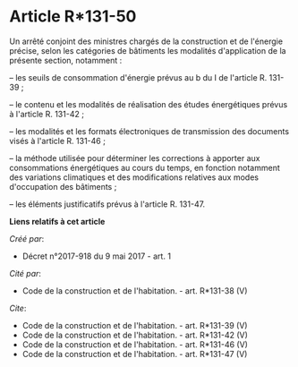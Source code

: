 # Article R*131-50

Un arrêté conjoint des ministres chargés de la construction et de l'énergie précise, selon les catégories de bâtiments les
modalités d'application de la présente section, notamment : 

– les seuils de consommation d'énergie prévus au b du I de l'article R. 131-39 ; 

– le contenu et les modalités de réalisation des études énergétiques prévus à l'article R. 131-42 ; 

– les modalités et les formats électroniques de transmission des documents visés à l'article R. 131-46 ; 

– la méthode utilisée pour déterminer les corrections à apporter aux consommations énergétiques au cours du temps, en
fonction notamment des variations climatiques et des modifications relatives aux modes d'occupation des bâtiments ; 

– les éléments justificatifs prévus à l'article R. 131-47.

**Liens relatifs à cet article**

_Créé par_:

  - Décret n°2017-918 du 9 mai 2017 - art. 1

_Cité par_:

  - Code de la construction et de l'habitation. - art. R*131-38 (V)

_Cite_:

  - Code de la construction et de l'habitation. - art. R*131-39 (V)
  - Code de la construction et de l'habitation. - art. R*131-42 (V)
  - Code de la construction et de l'habitation. - art. R*131-46 (V)
  - Code de la construction et de l'habitation. - art. R*131-47 (V)
